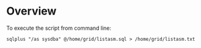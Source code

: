 Overview
========


To execute the script from command line:
```
sqlplus "/as sysdba" @/home/grid/listasm.sql > /home/grid/listasm.txt 
```

 	
